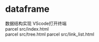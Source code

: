 # dataframe
数据结构实现
VScode打开终端  
parcel src/index.html  
parcel src/tree.html 
parcel src/link_list.html
